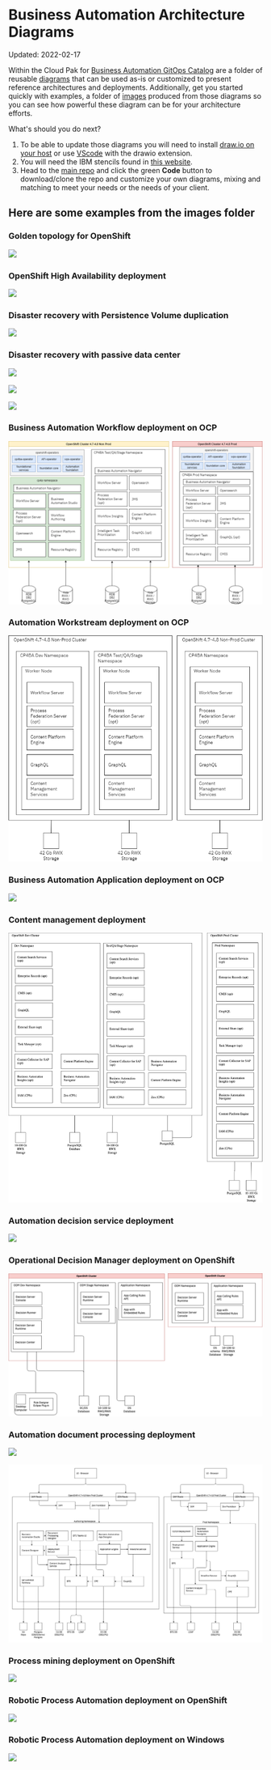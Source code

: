 # Business Automation Architecture Diagrams

Updated: 2022-02-17

Within the Cloud Pak for [Business Automation GitOps Catalog](https://github.com/ibm-cloud-architecture/dba-gitops-catalog) are a folder of reusable [diagrams](https://github.com/ibm-cloud-architecture/dba-gitops-catalog/tree/main/docs/diagrams) that can be used as-is or customized to present reference architectures and deployments.  Additionally, get you started quickly with examples, a folder of [images](https://github.com/ibm-cloud-architecture/dba-gitops-catalog/tree/main/docs/images) produced from those diagrams so you can see how powerful these diagram can be for your architecture efforts.

What's should you do next?
  1. To be able to update those diagrams you will need to install [draw.io on your host](https://github.com/jgraph/drawio-desktop) or use [VScode](https://code.visualstudio.com/) with the drawio extension.
  1. You will need the IBM stencils found in [this website](https://github.com/ibm-cloud-architecture/ibm-cloud-stencils/releases).
  1. Head to the [main repo](https://github.com/ibm-cloud-architecture/dba-gitops-catalog) and click the green **Code** button to download/clone the repo and customize your own diagrams, mixing and matching to meet your needs or the needs of your client.

## Here are some examples from the images folder

### Golden topology for OpenShift

![](./images/gold.png)

### OpenShift High Availability deployment

![](./images/OCP_HA.png)

### Disaster recovery with Persistence Volume duplication

![](./images/DR_with_PV_Duplication.png)

### Disaster recovery with passive data center

![](./images/DR_CP4BA_Config_with_Passive_DC_AZ.png)

![](./images/DR_Containerized_DB_with_Tunnel.png)

![](./images/DR_3_AZ_with_Containerized_DB.png)

### Business Automation Workflow deployment on OCP

![](./images/Business_Automation_WorkflowOCP.png)

### Automation Workstream deployment on OCP

![](./images/Automation_Workstream_Service_on_OCP.png)

### Business Automation Application deployment on OCP

![](./images/Business_Automation_Application_on_OCP.png)

### Content management deployment

![](./images/FNCM_on_OCP_K8s.png)

### Automation decision service deployment

![](./images/Automation_Decision_Services_on_OCP.png)

### Operational Decision Manager deployment on OpenShift

![](./images/Operational_Decision_Manager_on_OCP.png)

### Automation document processing deployment

![](./images/Automation_Document_Processing_on_OCP.png)

![](./images/Automation_Document_Processing_on_OCP2.png)

### Process mining deployment on OpenShift

![](./images/Process_Mining_on_OCP.png)

### Robotic Process Automation deployment on OpenShift

![](./images/RPA_on_OCP.png)

### Robotic Process Automation deployment on Windows

![](./images/RPA_on_Windows.png)
